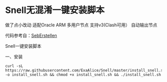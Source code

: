 # Snell无混淆一键安装脚本
做了点小改动
适配Oracle ARM
多用户节点
支持v3(Clash可用）
自动输出节点

代码参考自：[SebErstellen](https://github.com/SebErstellen/snell)

Snell一键安装脚本

一、安装
```
curl -sL https://raw.githubusercontent.com/ExaAlice/Snell/master/install_snell.sh -o install_snell.sh && chmod +x install_snell.sh && ./install_snell.sh

```


